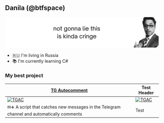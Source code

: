 ## Danila (@btfspace)
![](background.svg)

- 🇷🇺 I'm living in Russia
- 📚 I'm currently learning C#

### My best project
| [TG Autocomment](https://github.com/btfspace/autocomment) | Test Header |
| --- | --- |
| [<img width="200" alt="TGAC" src="https://www.rogovskoe.org/files/rogovskoe/news/2022/03.18/tg.png">](https://github.com/btfspace/autocomment) | [<img width="316" alt="TGAC" src="https://static.tildacdn.com/tild3566-3335-4466-b734-366137396336/telegram-logo-png-im.png">](https://github.com/btfspace/autocomment) |
| ✉✈️ A script that catches new messages in the Telegram channel and automatically comments | Test |
